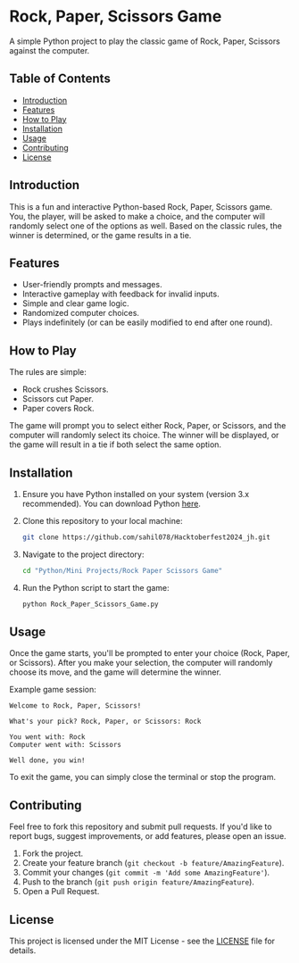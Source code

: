 # Rock, Paper, Scissors Game

A simple Python project to play the classic game of Rock, Paper, Scissors against the computer.

## Table of Contents

- [Introduction](#introduction)
- [Features](#features)
- [How to Play](#how-to-play)
- [Installation](#installation)
- [Usage](#usage)
- [Contributing](#contributing)
- [License](#license)

## Introduction

This is a fun and interactive Python-based Rock, Paper, Scissors game. You, the player, will be asked to make a choice, and the computer will randomly select one of the options as well. Based on the classic rules, the winner is determined, or the game results in a tie.

## Features

- User-friendly prompts and messages.
- Interactive gameplay with feedback for invalid inputs.
- Simple and clear game logic.
- Randomized computer choices.
- Plays indefinitely (or can be easily modified to end after one round).

## How to Play

The rules are simple:
- Rock crushes Scissors.
- Scissors cut Paper.
- Paper covers Rock.

The game will prompt you to select either Rock, Paper, or Scissors, and the computer will randomly select its choice. The winner will be displayed, or the game will result in a tie if both select the same option.

## Installation

1. Ensure you have Python installed on your system (version 3.x recommended).
   You can download Python [here](https://www.python.org/downloads/).

2. Clone this repository to your local machine:

    ```bash
    git clone https://github.com/sahil078/Hacktoberfest2024_jh.git
    ```

3. Navigate to the project directory:

    ```bash
    cd "Python/Mini Projects/Rock Paper Scissors Game"
    ```

4. Run the Python script to start the game:

    ```bash
    python Rock_Paper_Scissors_Game.py
    ```

## Usage

Once the game starts, you'll be prompted to enter your choice (Rock, Paper, or Scissors). After you make your selection, the computer will randomly choose its move, and the game will determine the winner.

Example game session:

```
Welcome to Rock, Paper, Scissors!

What's your pick? Rock, Paper, or Scissors: Rock

You went with: Rock
Computer went with: Scissors

Well done, you win!
```

To exit the game, you can simply close the terminal or stop the program.

## Contributing

Feel free to fork this repository and submit pull requests. If you'd like to report bugs, suggest improvements, or add features, please open an issue.

1. Fork the project.
2. Create your feature branch (`git checkout -b feature/AmazingFeature`).
3. Commit your changes (`git commit -m 'Add some AmazingFeature'`).
4. Push to the branch (`git push origin feature/AmazingFeature`).
5. Open a Pull Request.

## License

This project is licensed under the MIT License - see the [LICENSE](LICENSE) file for details.
